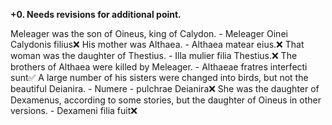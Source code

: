**+0. Needs revisions for additional point.**

Meleager was the son of Oineus, king of Calydon. - Meleager Oinei Calydonis filius❌
His mother was Althaea. - Althaea matear eius.❌
That woman was the daughter of Thestius. - Illa mulier filia Thestius.❌
The brothers of Althaea were killed by Meleager. - Althaeae fratres interfecti sunt✅
A large number of his sisters were changed into birds, but not the beautiful Deianira. - Numere - pulchrae Deianira❌
She was the daughter of Dexamenus, according to some stories, but the daughter of Oineus in other versions. - Dexameni filia fuit❌

